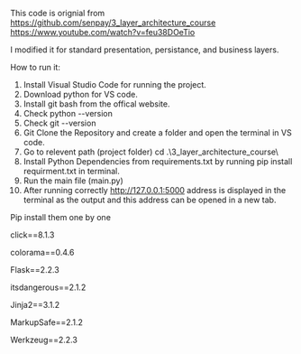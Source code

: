 This code is orignial from https://github.com/senpay/3_layer_architecture_course
https://www.youtube.com/watch?v=feu38DOeTio

I modified it for standard presentation, persistance, and business layers.

How to run it:

1.	Install Visual Studio Code for running the project.
2.	Download python for VS code.
3.	Install git bash from the offical website.
4.	Check python --version
5.	Check git --version
6.	Git Clone the Repository and create a folder and open the terminal in VS code.
7.	Go to relevent path (project folder) cd .\3_layer_architecture_course\
8.	Install Python Dependencies from requirements.txt by running pip install requirment.txt in terminal.
9.	Run the main file (main.py)
10.	After running correctly  http://127.0.0.1:5000 address is displayed in the terminal as the output and  this address can be opened in a new tab.

Pip install them one by one 

click==8.1.3

colorama==0.4.6

Flask==2.2.3

itsdangerous==2.1.2

Jinja2==3.1.2

MarkupSafe==2.1.2

Werkzeug==2.2.3
